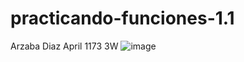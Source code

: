 # practicando-funciones-1.1
Arzaba Diaz April 1173 3W
![image](https://github.com/user-attachments/assets/66d6a0c1-9a60-42d2-85d9-4653fef81cda)
